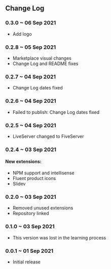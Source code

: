 ## Change Log

### 0.3.0 ~ 06 Sep 2021

-  Add logo

### 0.2.8 ~ 05 Sep 2021

-  Marketplace visual changes
-  Change Log and README fixes

### 0.2.7 ~ 04 Sep 2021

-  Change Log dates fixed

### 0.2.6 ~ 04 Sep 2021

-  Failed to publish: Change Log dates fixed

### 0.2.5 ~ 04 Sep 2021

-  LiveServer changed to FiveServer

### 0.2.4 ~ 03 Sep 2021

#### New extensions:

-  NPM support and intellisense
-  Fluent product icons
-  Slidev

### 0.2.0 ~ 03 Sep 2021

-  Removed unused extensions
-  Repository linked

### 0.1.0 ~ 03 Sep 2021

-  This version was lost in the learning process

### 0.0.1 ~ 01 Sep 2021

-  Initial release

